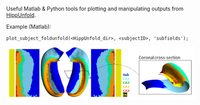 Useful Matlab & Python tools for plotting and manipulating outputs from [HippUnfold](https://github.com/khanlab/hippunfold).

Example (Matlab):
```
plot_subject_foldunfold(<HippUnfold_dir>, <subjectID>, 'subfields');
```
![generated plot!](docs/images/subfields_foldunfold.png)
